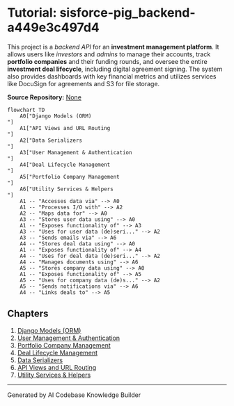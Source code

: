 # Tutorial: sisforce-pig_backend-a449e3c497d4

This project is a *backend API* for an **investment management platform**.
It allows users like *investors* and *admins* to manage their accounts, track **portfolio companies**
and their funding rounds, and oversee the entire **investment deal lifecycle**, including digital
agreement signing. The system also provides dashboards with key financial metrics and utilizes
services like DocuSign for agreements and S3 for file storage.


**Source Repository:** [None](None)

```mermaid
flowchart TD
    A0["Django Models (ORM)
"]
    A1["API Views and URL Routing
"]
    A2["Data Serializers
"]
    A3["User Management & Authentication
"]
    A4["Deal Lifecycle Management
"]
    A5["Portfolio Company Management
"]
    A6["Utility Services & Helpers
"]
    A1 -- "Accesses data via" --> A0
    A1 -- "Processes I/O with" --> A2
    A2 -- "Maps data for" --> A0
    A3 -- "Stores user data using" --> A0
    A1 -- "Exposes functionality of" --> A3
    A3 -- "Uses for user data (de)seri..." --> A2
    A3 -- "Sends emails via" --> A6
    A4 -- "Stores deal data using" --> A0
    A1 -- "Exposes functionality of" --> A4
    A4 -- "Uses for deal data (de)seri..." --> A2
    A4 -- "Manages documents using" --> A6
    A5 -- "Stores company data using" --> A0
    A1 -- "Exposes functionality of" --> A5
    A5 -- "Uses for company data (de)s..." --> A2
    A5 -- "Sends notifications via" --> A6
    A4 -- "Links deals to" --> A5
```

## Chapters

1. [Django Models (ORM)
](01_django_models__orm__.md)
2. [User Management & Authentication
](02_user_management___authentication_.md)
3. [Portfolio Company Management
](03_portfolio_company_management_.md)
4. [Deal Lifecycle Management
](04_deal_lifecycle_management_.md)
5. [Data Serializers
](05_data_serializers_.md)
6. [API Views and URL Routing
](06_api_views_and_url_routing_.md)
7. [Utility Services & Helpers
](07_utility_services___helpers_.md)


---

Generated by AI Codebase Knowledge Builder